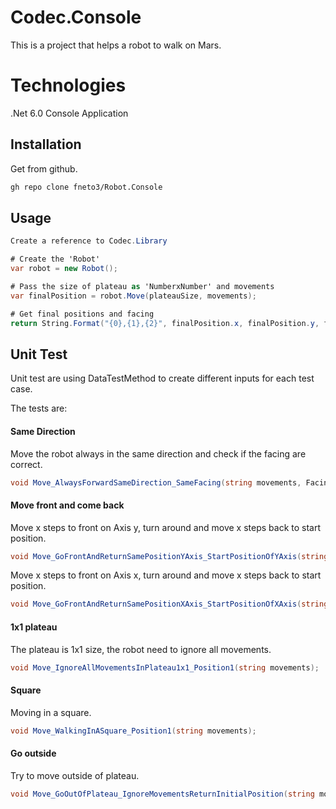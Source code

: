 # Codec.Console

This is a project that helps a robot to walk on Mars.

# Technologies
.Net 6.0
Console Application

## Installation

Get from github.

```bash
gh repo clone fneto3/Robot.Console
```

## Usage

```csharp
Create a reference to Codec.Library

# Create the 'Robot'
var robot = new Robot();

# Pass the size of plateau as 'NumberxNumber' and movements
var finalPosition = robot.Move(plateauSize, movements);

# Get final positions and facing
return String.Format("{0},{1},{2}", finalPosition.x, finalPosition.y, finalPosition.Facing.ToString());
```

## Unit Test
Unit test are using DataTestMethod to create different inputs for each test case.

The tests are:

#### Same Direction
Move the robot always in the same direction and check if the facing are correct.
```csharp
void Move_AlwaysForwardSameDirection_SameFacing(string movements, FacingDirection expected);
```

#### Move front and come back
Move x steps to front on Axis y, turn around and move x steps back to start position.
```csharp
void Move_GoFrontAndReturnSamePositionYAxis_StartPositionOfYAxis(string movements);
```

Move x steps to front on Axis x, turn around and move x steps back to start position.
```csharp
void Move_GoFrontAndReturnSamePositionXAxis_StartPositionOfXAxis(string movements);
```

#### 1x1 plateau
The plateau is 1x1 size, the robot need to ignore all movements.
```csharp
void Move_IgnoreAllMovementsInPlateau1x1_Position1(string movements);
```
#### Square
Moving in a square.
```csharp
void Move_WalkingInASquare_Position1(string movements);
```

#### Go outside
Try to move outside of plateau.
```csharp
void Move_GoOutOfPlateau_IgnoreMovementsReturnInitialPosition(string movements);
```
